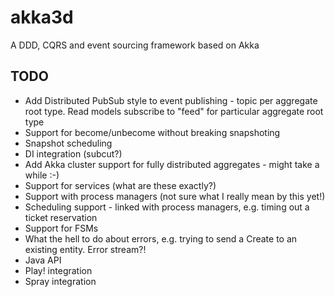 akka3d
======

A DDD, CQRS and event sourcing framework based on Akka

TODO
----

* Add Distributed PubSub style to event publishing - topic per aggregate root type. Read models subscribe to "feed" for particular aggregate root type
* Support for become/unbecome without breaking snapshoting
* Snapshot scheduling
* DI integration (subcut?)
* Add Akka cluster support for fully distributed aggregates - might take a while :-)
* Support for services (what are these exactly?)
* Support with process managers (not sure what I really mean by this yet!)
* Scheduling support - linked with process managers, e.g. timing out a ticket reservation
* Support for FSMs
* What the hell to do about errors, e.g. trying to send a Create to an existing entity. Error stream?!
* Java API
* Play! integration
* Spray integration

